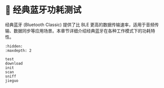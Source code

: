 # 🔵 经典蓝牙功耗测试

经典蓝牙 (Bluetooth Classic) 提供了比 BLE 更高的数据传输速率，适用于音频传输、数据同步等应用场景。本章节详细介绍经典蓝牙在各种工作模式下的功耗特性。

```{toctree}
:hidden:
:maxdepth: 2

test
download
init
scan
sniff
jieguo
```